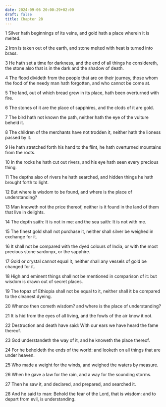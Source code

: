 ```yaml
---
date: 2024-09-06 20:00:29+02:00
draft: false
title: Chapter 28
---
```




1 Silver hath beginnings of its veins, and gold hath a place wherein it is melted.

2 Iron is taken out of the earth, and stone melted with heat is turned into brass.

3 He hath set a time for darkness, and the end of all things he considereth, the stone also that is in the dark and the shadow of death.

4 The flood divideth from the people that are on their journey, those whom the food of the needy man hath forgotten, and who cannot be come at.

5 The land, out of which bread grew in its place, hath been overturned with fire.

6 The stones of it are the place of sapphires, and the clods of it are gold.

7 The bird hath not known the path, neither hath the eye of the vulture beheld it.

8 The children of the merchants have not trodden it, neither hath the lioness passed by it.

9 He hath stretched forth his hand to the flint, he hath overturned mountains from the roots.

10 In the rocks he hath cut out rivers, and his eye hath seen every precious thing.

11 The depths also of rivers he hath searched, and hidden things he hath brought forth to light.

12 But where is wisdom to be found, and where is the place of understanding?

13 Man knoweth not the price thereof, neither is it found in the land of them that live in delights.

14 The depth saith: It is not in me: and the sea saith: It is not with me.

15 The finest gold shall not purchase it, neither shall silver be weighed in exchange for it.

16 It shall not be compared with the dyed colours of India, or with the most precious stone sardonyx, or the sapphire.

17 Gold or crystal cannot equal it, neither shall any vessels of gold be changed for it.

18 High and eminent things shall not be mentioned in comparison of it: but wisdom is drawn out of secret places.

19 The topaz of Ethiopia shall not be equal to it, neither shall it be compared to the cleanest dyeing.

20 Whence then cometh wisdom? and where is the place of understanding?

21 It is hid from the eyes of all living, and the fowls of the air know it not.

22 Destruction and death have said: With our ears we have heard the fame thereof.

23 God understandeth the way of it, and he knoweth the place thereof.

24 For he beholdeth the ends of the world: and looketh on all things that are under heaven.

25 Who made a weight for the winds, and weighed the waters by measure.

26 When he gave a law for the rain, and a way for the sounding storms.

27 Then he saw it, and declared, and prepared, and searched it.

28 And he said to man: Behold the fear of the Lord, that is wisdom: and to depart from evil, is understanding.

